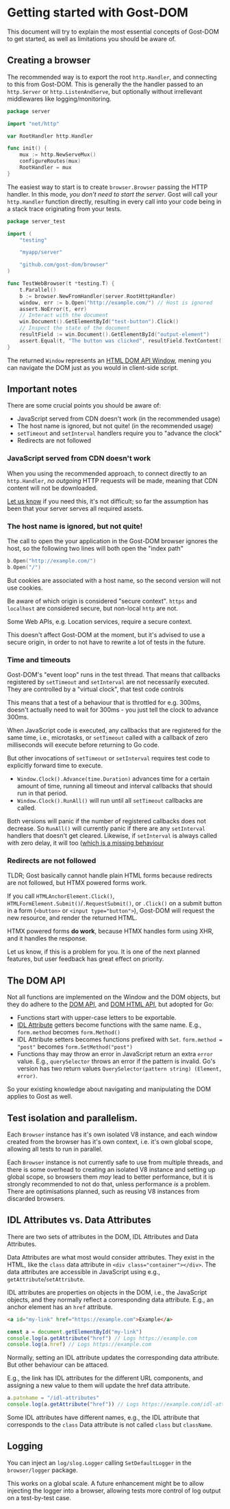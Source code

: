 # Getting started with Gost-DOM

This document will try to explain the most essential concepts of Gost-DOM to get
started, as well as limitations you should be aware of.

## Creating a browser

The recommended way is to export the root `http.Handler`, and connecting to this
from Gost-DOM. This is generally the the handler passed to an `http.Server`
or `http.ListenAndServe`, but optionally without irrellevant middlewares like
logging/monitoring.

```go
package server

import "net/http"

var RootHandler http.Handler

func init() {
    mux := http.NewServeMux()
    configureRoutes(mux)
    RootHandler = mux
}
```

The easiest way to start is to create `browser.Browser` passing the HTTP
handler. In this mode, _you don't need to start the server_. Gost will call your
`http.Handler` function directly, resulting in every call into your code being
in a stack trace originating from your tests.

```go
package server_test

import (
    "testing"

    "myapp/server"

    "github.com/gost-dom/browser"
)

func TestWebBrowser(t *testing.T) {
    t.Parallel()
    b := browser.NewFromHandler(server.RootHttpHandler)
    window, err := b.Open("http://example.com/") // Host is ignored
    assert.NoError(t, err)
    // Interact with the document
    win.Document().GetElementById("test-button").Click()
    // Inspect the state of the document
    resultField := win.Document().GetElementById("output-element")
    assert.Equal(t, "The button was clicked", resultField.TextContent())
}
```

The returned `Window` represents an [HTML DOM API Window](https://developer.mozilla.org/en-US/docs/Web/API/Window), mening you can navigate the DOM just as you would in client-side script.

## Important notes

There are some crucial points you should be aware of:

- JavaScript served from CDN doesn't work (in the recommended usage)
- The host name is ignored, but not quite! (in the recommended usage)
- `setTimeout` and `setInterval` handlers require you to "advance the clock"
- Redirects are not followed

### JavaScript served from CDN doesn't work

When you using the recommended approach, to connect directly to an
`http.Handler`, _no outgoing_ HTTP requests will be made, meaning that CDN content will not be downloaded.

[Let us know](https://github.com/gost-dom/browser/issues/53) if you need this,
it's not difficult; so far the assumption has been that your server serves all
required assets.

### The host name is ignored, but not quite!

The call to open the your application in the Gost-DOM browser ignores the host,
so the following two lines will both open the "index path"

```go
b.Open("http://example.com/")
b.Open("/")
```

But cookies are associated with a host name, so the second version will not use
cookies.

Be aware of which origin is considered "secure context". `https` and `localhost`
are considered secure, but non-local `http` are not.

Some Web APIs, e.g. Location services, require a secure context.

This doesn't affect Gost-DOM at the moment, but it's advised to use a secure
origin, in order to not have to rewrite a lot of tests in the future.

### Time and timeouts

Gost-DOM's "event loop" runs in the test thread. That means that callbacks
registered by `setTimeout` and `setInterval` are not necessarily executed. They
are controlled by a "virtual clock", that test code controls

This means that a test of a behaviour that is throttled for e.g. 300ms, doesn't
actually need to wait for 300ms - you just tell the clock to advance 300ms.

When JavaScript code is executed, any callbacks that are registered for the
same time, i.e., microtasks, or `setTimeout` called with a callback of zero
milliseconds will execute before returning to Go code.

But other invocations of `setTimeout` or `setInterval` requires test code to
explicitly forward time to execute.

- `Window.Clock().Advance(time.Duration)` advances time for a certain amount of
  time, running all timeout and interval callbacks that should run in that
  period.
- `Window.Clock().RunAll()` will run until all `setTimeout` callbacks are
  called.

Both versions will panic if the number of registered callbacks does not
decrease. So `RunAll()` will currently panic if there are any `setInterval`
handlers that doesn't get cleared. Likewise, if `setInterval` is always called
with zero delay, it will too ([which is a missing
behaviour](https://github.com/gost-dom/browser/issues/45)

### Redirects are not followed

TLDR; Gost basically cannot handle plain HTML forms because redirects are not
followed, but HTMX powered forms work.

If you call `HTMLAnchorElement.Click()`,
`HTMLFormElement.Submit()`/`.RequestSubmit()`, or `.Click()` on a submit button
in a form (`<button>` or `<input type="button">`), Gost-DOM will request the new
resource, and render the returned HTML.

HTMX powered forms **do work**, because HTMX handles form using XHR, and it
handles the response.

Let us know, if this is a problem for you. It is one of the next planned
features, but user feedback has great effect on priority.

## The DOM API

Not all functions are implemented on the Window and the DOM objects, but they do
adhere to the [DOM
API](https://developer.mozilla.org/en-US/docs/Web/API/Document_Object_Model),
and [DOM HTML
API](https://developer.mozilla.org/en-US/docs/Web/API/HTML_DOM_API), but adopted
for Go:

- Functions start with upper-case letters to be exportable.
- [IDL Attribute](#idl-attributes-vs-data-attributes) getters become functions with the same name. E.g., `form.method`
     becomes `form.Method()`
- IDL Attribute setters becomes functions prefixed with `Set`. `form.method =
  "post"` becomes `form.SetMethod("post")`
- Functions thay may throw an error in JavaScript return an extra `error` value.
  E.g., `querySelector` throws an error if the pattern is invalid. Go's version
  has two return values `QuerySelector(pattern string) (Element, error)`.

So your existing knowledge about navigating and manipulating the DOM applies to
Gost as well.

## Test isolation and parallelism.

Each `Browser` instance has it's own isolated V8 instance, and each window
created from the browser has it's own context, i.e. it's own global scope,
allowing all tests to run in parallel.

Each `Browser` instance is not currently safe to use from multiple threads, and
there is some overhead to creating an isolated V8 instance and setting up global
scope, so browsers them _may_ lead to better performance, but it is strongly
recommended to not do that, unless performance _is_ a problem. There are
optimisations planned, such as reusing V8 instances from discarded browsers.

## IDL Attributes vs. Data Attributes

There are two sets of attributes in the DOM, IDL Attributes and Data Attributes. 

Data Attributes are what most would consider attributes. They exist in the HTML,
like the `class` data attribute in `<div class="container"></div>`. The data
attributes are accessible in JavaScript using e.g.,
`getAttribute`/`setAttribute`.

IDL attributes are properties on objects in the DOM, i.e., the JavaScript
objects, and they normally reflect a corresponding data attribute. E.g., an
anchor element has an `href` attribute.

```html
<a id="my-link" href="https://example.com">Example</a>
```

```javascript
const a = document.getElementById("my-link")
console.log(a.getAttribute("href") // Logs https://example.com
console.log(a.href) // Logs https://example.com
```

Normally, setting an IDL attribute updates the corresponding data attribute. But
other behaviour can be attaced.

E.g., the link has IDL attributes for the different URL components, and
assigning a new value to them will update the href data attribute.

```javascript
a.patnhame = "/idl-attributes"
console.log(a.getAttribute("href")) // Logs https://example.com/idl-attributes
```

Some IDL attributes have different names, e.g., the IDL attribute that
corresponds to the `class` Data attribute is not called `class` but `className`.

## Logging

You can inject an `log/slog.Logger` calling `SetDefaultLogger` in
the `browser/logger` package.

This works on a global scale. A future enhancement might be to allow injecting
the logger into a browser, allowing tests more control of log output on a
test-by-test case.
